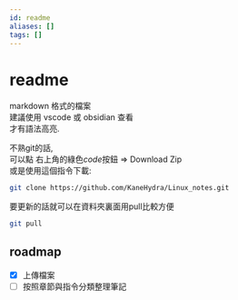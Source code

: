 ```yaml
---
id: readme
aliases: []
tags: []
---
```


# readme

markdown 格式的檔案  
建議使用 vscode 或 obsidian 查看  
才有語法高亮.

不熟git的話,  
可以點 右上角的綠色*code*按鈕 => Download Zip  
或是使用這個指令下載:

```sh
git clone https://github.com/KaneHydra/Linux_notes.git
```

要更新的話就可以在資料夾裏面用pull比較方便

```sh
git pull
```

## roadmap

-   [x] 上傳檔案
-   [ ] 按照章節與指令分類整理筆記
